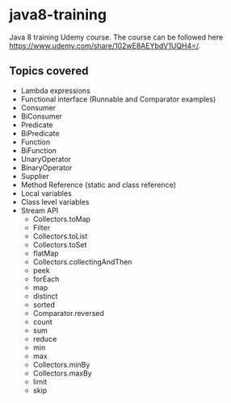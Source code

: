 # java8-training
Java 8 training Udemy course. The course can be followed here https://www.udemy.com/share/102wE8AEYbdV1UQH4=/.

## Topics covered
- Lambda expressions
- Functional interface (Runnable and Comparator examples)
- Consumer
- BiConsumer
- Predicate
- BiPredicate
- Function
- BiFunction
- UnaryOperator
- BinaryOperator
- Supplier
- Method Reference (static and class reference)
- Local variables
- Class level variables
- Stream API
    - Collectors.toMap
    - Filter
    - Collectors.toList
    - Collectors.toSet
    - flatMap
    - Collectors.collectingAndThen
    - peek
    - forEach
    - map
    - distinct
    - sorted
    - Comparator.reversed
    - count
    - sum
    - reduce
    - min
    - max
    - Collectors.minBy
    - Collectors.maxBy
    - limit
    - skip